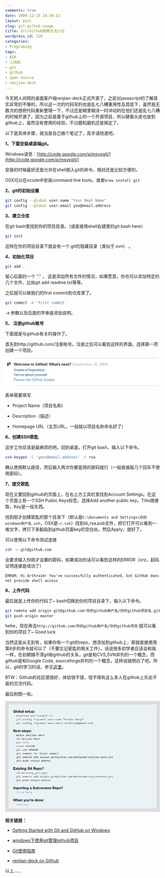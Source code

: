```yaml
---
comments: true
date: 2009-12-15 14:39:13
layout: post
slug: git-github-usage
title: Git/Github使用方法小记
wordpress_id: 126
categories:
- Programing
tags:
- AIR
- 人间网
- git
- github
- open source
- renjian-deck
---
```


今天把人间网的桌面客户端renjian-deck正式开源了，之前对javascript的了解其实非常的不够的，所以这一次的代码写的也是乱七八糟重用性及其低下，虽然我无数次的想把代码重新整理一下，不过还是糊里糊涂一时冲动的在他们还是乱七八糟的时候开源了。因为之前是基于github上的一个开源项目，所以硬着头皮也放到github上，虽然没有使用的经验，不过磨机磨机还是搞定了。




以下是具体步骤，就当是自己做个笔记了，高手请绕道吧。




**1、下载安装桌面端git。**




Windows请至：[http://code.google.com/p/msysgit/](http://code.google.com/p/msysgit/)

安装的时候最好还是允许在shell嵌入git的命令，相对还是比较方便的。

OSX可以在xcode中安装command line tools，或者`brew install git`






**2、git的初始设置**



```sh
git config --global user.name "Your Real Name"
git config --global user.email you@email.address
```




**3、建立仓库**




在git bash里找到你的项目目录。（或直接用shell右键里的git bash here）



```sh
git init
```



这样在你的项目目录下就会有一个.git的隐藏目录（类似于.svn） 。




**4、初始化项目**



```sh
git add .
```




留心后面的一个 "." ， 这是添加所有文件的情况，如果愿意，你也可以添加特定的几个文件，比如git add readme.txt等等。




之后就可以做我们的first commit到仓库里了。



```sh
git commit -m 'first commit'
```



`-m` 参数以及后面的字串是添加说明。




**5、 注册github账号**




下面就是与github有关的操作了。




首先到http://github.com/注册账号。注册之后可以看到这样的界面。选择第一项创建一个项目。




![](/images/uploads/zb/2009-12-15_github_dashboard.jpg)




表单需要填写






  * Project Name（项目名称）


  * Description（描述）


  * Homepage URL（主页URL，一般就以项目名称命名好了）




**6、创建SSH密匙**




这步工作应该是最麻烦的吧。回到桌面，打开git bash，输入以下命令。



```sh
ssh-keygen -C 'your@email.address' -t rsa
```




确认使用默认路径，然后输入两次你要是用的密码就行（一般直接敲几个回车不使用密码）。




**7、提交密匙**




现在又要回到github的页面上，在右上方工具栏里找到Account Settings。在这个页面上有一个SSH Public Keys标签，选择Add another public key。Title随便取，Key是一段东西。




找到刚才创建密匙的那个目录下（默认是`C:\Documents and Settings\你的windows用户名.ssh`，OSX是`~/.ssh`）找到id_rsa.pub文件，把它打开可以看到一堆文字，拷贝下来黏贴到github页面key的空白处。然后Apply，就好了。


可以使用以下命令测试连接



```sh
ssh -v git@github.com
```




会要求输入你刚才设置的密码，如果成功的话可以看到这样的ERROR（orz，起码证明连接是成功了）



```
ERROR: Hi Arthraim! You've successfully authenticated, but GitHub does not provide shell access
```


**8、上传代码**




最后就是上传你的代码了~ bash切换到你的项目目录下，输入以下命令。



```sh
git remote add origin git@github.com:你的github用户名/你的github项目名.git
git push origin master
```



hehe，现在再去`http://github.com/你的github用户名/你的github项目` 就可以看到你的项目了~ Good luck




当然这是从无到有，如果你有一个git的repo，想添加到github上，那就直接使用第8步的命令就可以了（不要忘记密匙的相关工作）。话说很多初学者应该会和我一样，在初期搞不清git和github的关系，git是和CVS,SVN并列的一个概念，而github是和Google Code, sourceforge并列的一个概念，这样说就明白了吧。所以，git的学习的话，参见[这里](http://www.linuxgem.org/2008/8/1/git-tutorial.4889.html)。




BTW：Github的社区感很好，体验很不错，怪不得有这么多人在github上乐此不疲的交流代码。




最后附图一张。




[![](/images/uploads/zb/2009-12-15_github_hint.jpg)](/images/uploads/zb/2009-12-15_github_hint.jpg)




**相关链接：**






  * [Getting Started with Git and GitHub on Windows](http://kylecordes.com/2008/04/30/git-windows-go/)


  * [windows下使用git管理github项目](http://hi.baidu.com/mcspring/blog/item/171b1e38986d39fab211c71b.html)


  * [Git使用指南](http://www.linuxgem.org/2008/8/1/git-tutorial.4889.html)


  * [renjian-deck on Github](http://github.com/Arthraim/renjian-deck/)







以上……
